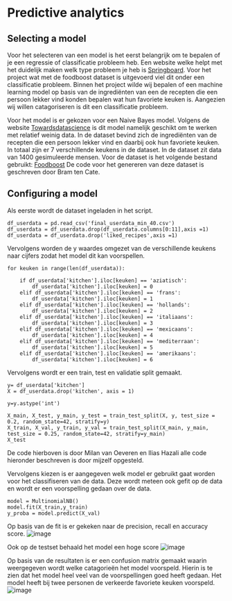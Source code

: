 
# Predictive analytics

## Selecting a model
Voor het selecteren van een model is het eerst belangrijk om te bepalen of je een regressie of classificatie probleem heb. Een website welke helpt met het duidelijk maken welk type probleem je heb is [Springboard](https://www.springboard.com/blog/data-science/regression-vs-classification/#:~:text=Regression%20vs%20Classification%20in%20Machine%20Learning%3A%20Understanding%20the%20Difference,classification%20predicts%20discrete%20class%20labels.). Voor het project wat met de foodboost dataset is uitgevoerd viel dit onder een classificatie probleem. Binnen het project wilde wij bepalen of een machine learning model op basis van de ingrediënten van een de recepten die een persoon lekker vind konden bepalen wat hun favoriete keuken is. Aangezien wij willen catagoriseren is dit een classificatie probleem.

Voor het model is er gekozen voor een Naive Bayes model. Volgens de website [Towardsdatascience](https://towardsdatascience.com/top-machine-learning-algorithms-for-classification-2197870ff501) is dit model namelijk geschikt om te werken met relatief weinig data. In de dataset bevind zich de ingrediënten van de recepten die een persoon lekker vind en daarbij ook hun favoriete keuken. In totaal zijn er 7 verschillende keukens in de dataset. In de dataset zit data van 1400 gesimuleerde mensen. Voor de dataset is het volgende bestand gebruikt: [Foodboost](https://github.com/BrianWolvers/ADS/blob/main/final_userdata_min_40.csv) De code voor het genereren van deze dataset is geschreven door Bram ten Cate.

## Configuring a model
Als eerste wordt de dataset ingeladen in het script. 
```
df_userdata = pd.read_csv('final_userdata_min_40.csv')                
df_userdata = df_userdata.drop(df_userdata.columns[0:11],axis =1)
df_userdata = df_userdata.drop('liked_recipes',axis =1)
```
Vervolgens worden de y waardes omgezet van de verschillende keukens naar cijfers zodat het model dit kan voorspellen.
```
for keuken in range(len(df_userdata)):
    
    if df_userdata['kitchen'].iloc[keuken] == 'aziatisch':
        df_userdata['kitchen'].iloc[keuken] = 0
    elif df_userdata['kitchen'].iloc[keuken] == 'frans':
        df_userdata['kitchen'].iloc[keuken] = 1
    elif df_userdata['kitchen'].iloc[keuken] == 'hollands':
        df_userdata['kitchen'].iloc[keuken] = 2
    elif df_userdata['kitchen'].iloc[keuken] == 'italiaans':
        df_userdata['kitchen'].iloc[keuken] = 3
    elif df_userdata['kitchen'].iloc[keuken] == 'mexicaans':
        df_userdata['kitchen'].iloc[keuken] = 4
    elif df_userdata['kitchen'].iloc[keuken] == 'mediterraan':
        df_userdata['kitchen'].iloc[keuken] = 5
    elif df_userdata['kitchen'].iloc[keuken] == 'amerikaans':
        df_userdata['kitchen'].iloc[keuken] = 6
``` 
Vervolgens wordt er een train, test en validatie split gemaakt.
```
y= df_userdata['kitchen']
X = df_userdata.drop('kitchen', axis = 1)

y=y.astype('int')

X_main, X_test, y_main, y_test = train_test_split(X, y, test_size = 0.2, random_state=42, stratify=y)
X_train, X_val, y_train, y_val = train_test_split(X_main, y_main, test_size = 0.25, random_state=42, stratify=y_main)
X_test
``` 
De code hierboven is door Milan van Oeveren en Ilias Hazali alle code hieronder beschreven is door mijzelf opgesteld.


Vervolgens kiezen is er aangegeven welk model er gebruikt gaat worden voor het classifiseren van de data. Deze wordt meteen ook gefit op de data en wordt er een voorspelling gedaan over de data.
```
model = MultinomialNB()
model.fit(X_train,y_train)
y_proba = model.predict(X_val)
```
Op basis van de fit is er gekeken naar de precision, recall en accuracy score.
![image](https://user-images.githubusercontent.com/121485743/214257973-501765dc-1692-40e1-abcb-f95f924313ca.png)

Ook op de testset behaald het model een hoge score
![image](https://user-images.githubusercontent.com/121485743/214258255-55ede299-eaf2-43a2-98a0-ac157a1bc314.png)

Op basis van de resultaten is er een confusion matrix gemaakt waarin weergegeven wordt welke catagorieën het model voorspeld. Hierin is te zien dat het model heel veel van de voorspellingen goed heeft gedaan. Het model heeft bij twee personen de verkeerde favoriete keuken voorspeld. 
![image](https://user-images.githubusercontent.com/121485743/214258718-dfca971e-6d09-44ec-b9d5-2839e897a41b.png)







